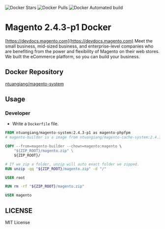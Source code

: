 ![Docker Stars](https://img.shields.io/docker/stars/ntuangiang/magento-system.svg)
![Docker Pulls](https://img.shields.io/docker/pulls/ntuangiang/magento-system.svg)
![Docker Automated build](https://img.shields.io/docker/automated/ntuangiang/magento-system.svg)

# Magento 2.4.3-p1 Docker

[https://devdocs.magento.com](https://devdocs.magento.com) Meet the small business, mid-sized business, and enterprise-level companies who are benefiting from the power and flexibility of Magento on their web stores. We built the eCommerce platform, so you can build your business.

## Docker Repository
[ntuangiang/magento-system](https://hub.docker.com/r/ntuangiang/magento-system) 

## Usage
### Developer
- Write a `Dockerfile` file.

```Dockerfile
FROM ntuangiang/magento-system:2.4.3-p1 as magento-phpfpm
# magento-builder is a image from ntuangiang/magento-cache-system:2.4.3-p1

COPY --from=magento-builder --chown=magento:magento \
    "${ZIP_ROOT}/magento.zip" \
    ${ZIP_ROOT}/

# If we zip a folder, unzip will auto exact folder we zipped.
RUN unzip -qq "${ZIP_ROOT}/magento.zip" -d "/"

USER root

RUN rm -rf "${ZIP_ROOT}/magento.zip"

USER magento
```

## LICENSE

MIT License
